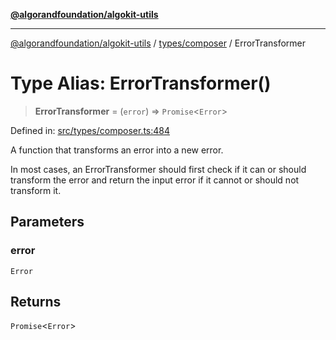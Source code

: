 [**@algorandfoundation/algokit-utils**](../../../README.md)

***

[@algorandfoundation/algokit-utils](../../../README.md) / [types/composer](../README.md) / ErrorTransformer

# Type Alias: ErrorTransformer()

> **ErrorTransformer** = (`error`) => `Promise`\<`Error`\>

Defined in: [src/types/composer.ts:484](https://github.com/algorandfoundation/algokit-utils-ts/blob/main/src/types/composer.ts#L484)

A function that transforms an error into a new error.

In most cases, an ErrorTransformer should first check if it can or should transform the error
and return the input error if it cannot or should not transform it.

## Parameters

### error

`Error`

## Returns

`Promise`\<`Error`\>
